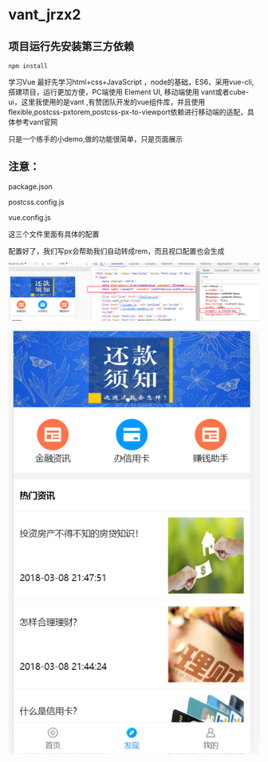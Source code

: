 # vant_jrzx2

## 项目运行先安装第三方依赖
```
npm install
```

学习Vue  最好先学习html+css+JavaScript ，node的基础，ES6，采用vue-cli,搭建项目，运行更加方便，PC端使用 Element  UI, 移动端使用 vant或者cube-ui，这里我使用的是vant ,有赞团队开发的vue组件库，并且使用flexible,postcss-pxtorem,postcss-px-to-viewport依赖进行移动端的适配，具体参考vant官网

只是一个练手的小demo,做的功能很简单，只是页面展示

## 注意：

package.json

postcss.config.js

vue.config.js

这三个文件里面有具体的配置

配置好了，我们写px会帮助我们自动转成rem，而且视口配置也会生成

![效果图](https://github.com/nongfusanquan/vant_jrzx/blob/master/src/assets/images/vant_jrzx2.png )

![效果图](https://github.com/nongfusanquan/vant_jrzx/blob/master/src/assets/images/vant_jrzx.png )



